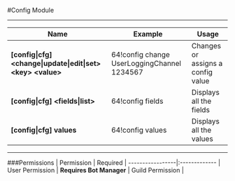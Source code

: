 #Config Module

---

| Name                                                                               | Example                                           | Usage
|------------------------------------------------------------------------------------|---------------------------------------------------|----------------------------------
| **[config&#124;cfg] <change&#124;update&#124;edit&#124;set> &lt;key> &lt;value>**  | 64!config change UserLoggingChannel 1234567       | Changes or assigns a config value
| **[config&#124;cfg] <fields&#124;list>**                                           | 64!config fields                                  | Displays all the fields
| **[config&#124;cfg] values**                                                       | 64!config values                                  | Displays all the values

---
###Permissions
| Permission       | Required
| -----------------|:-------------
| User Permission  | **Requires Bot Manager**
| Guild Permission |